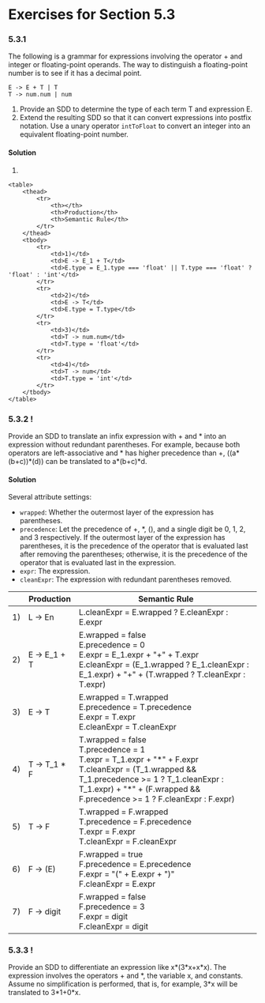 # Exercises for Section 5.3

### 5.3.1

The following is a grammar for expressions involving the operator + and integer or floating-point operands. The way to distinguish a floating-point number is to see if it has a decimal point.

    E -> E + T | T
    T -> num.num | num
    
1. Provide an SDD to determine the type of each term T and expression E.
2. Extend the resulting SDD so that it can convert expressions into postfix notation. Use a unary operator `intToFloat` to convert an integer into an equivalent floating-point number.

#### Solution

1. 

    <table>
        <thead>
            <tr>
                <th></th>
                <th>Production</th>
                <th>Semantic Rule</th>
            </tr>
        </thead>
        <tbody>
            <tr>
                <td>1)</td>
                <td>E -> E_1 + T</td>
                <td>E.type = E_1.type === 'float' || T.type === 'float' ? 'float' : 'int'</td>
            </tr>
            <tr>
                <td>2)</td>
                <td>E -> T</td>
                <td>E.type = T.type</td>
            </tr>
            <tr>
                <td>3)</td>
                <td>T -> num.num</td>
                <td>T.type = 'float'</td>
            </tr>
            <tr>
                <td>4)</td>
                <td>T -> num</td>
                <td>T.type = 'int'</td>
            </tr>
        </tbody>
    </table>


### 5.3.2 !

Provide an SDD to translate an infix expression with + and * into an expression without redundant parentheses. For example, because both operators are left-associative and * has higher precedence than +, ((a\*(b+c))\*(d)) can be translated to a\*(b+c)\*d.

#### Solution

Several attribute settings:

- `wrapped`: Whether the outermost layer of the expression has parentheses.
- `precedence`: Let the precedence of +, \*, (), and a single digit be 0, 1, 2, and 3 respectively. If the outermost layer of the expression has parentheses, it is the precedence of the operator that is evaluated last after removing the parentheses; otherwise, it is the precedence of the operator that is evaluated last in the expression.
- `expr`: The expression.
- `cleanExpr`: The expression with redundant parentheses removed.

<table>
    <thead>
        <tr>
            <th></th>
            <th>Production</th>
            <th>Semantic Rule</th>
        </tr>
    </thead>
    <tbody>
        <tr>
            <td>1)</td>
            <td>L -> En</td>
            <td>
                L.cleanExpr = E.wrapped ? E.cleanExpr : E.expr
            </td>
        </tr>
        <tr>
            <td>2)</td>
            <td>E -> E_1 + T</td>
            <td>
                E.wrapped = false<br/>
                E.precedence = 0<br/>
                E.expr = E_1.expr + "+" + T.expr<br/>
                E.cleanExpr = (E_1.wrapped ? E_1.cleanExpr : E_1.expr) + "+" + (T.wrapped ? T.cleanExpr : T.expr)
            </td>
        </tr>
        <tr>
            <td>3)</td>
            <td>E -> T</td>
            <td>
                E.wrapped = T.wrapped<br/>
                E.precedence = T.precedence<br/>
                E.expr = T.expr<br/>
                E.cleanExpr = T.cleanExpr
            </td>
        </tr>
        <tr>
            <td>4)</td>
            <td>T -> T_1 * F</td>
            <td>
                T.wrapped = false<br/>
                T.precedence = 1<br/>
                T.expr = T_1.expr + "*" + F.expr<br/>
                T.cleanExpr = (T_1.wrapped && T_1.precedence >= 1 ? T_1.cleanExpr : T_1.expr) + "*" + (F.wrapped && F.precedence >= 1 ? F.cleanExpr : F.expr)
            </td>
        </tr>
        <tr>
            <td>5)</td>
            <td>T -> F</td>
            <td>
                T.wrapped = F.wrapped<br/>
                T.precedence = F.precedence<br/>
                T.expr = F.expr<br/>
                T.cleanExpr = F.cleanExpr
            </td>
        </tr>
        <tr>
            <td>6)</td>
            <td>F -> (E)</td>
            <td>
                F.wrapped = true<br/>
                F.precedence = E.precedence<br/>
                F.expr = "(" + E.expr + ")"<br/>
                F.cleanExpr = E.expr
            </td>
        </tr>
        <tr>
            <td>7)</td>
            <td>F -> digit</td>
            <td>
                F.wrapped = false<br/>
                F.precedence = 3<br/>
                F.expr = digit<br/>
                F.cleanExpr = digit
            </td>
        </tr>
    </tbody>
</table>

 
### 5.3.3 !

Provide an SDD to differentiate an expression like x\*(3\*x+x\*x). The expression involves the operators + and \*, the variable x, and constants. Assume no simplification is performed, that is, for example, 3\*x will be translated to 3\*1+0\*x.